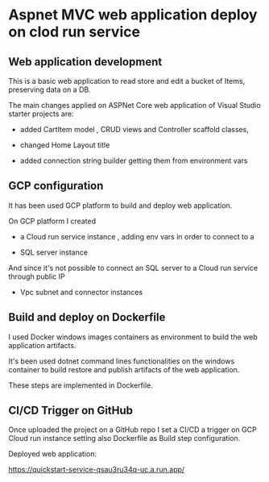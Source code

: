 # Aspnet MVC web application deploy on clod run service 



## Web application development 



This is a basic web application to read store and edit a bucket of Items, preserving data on a DB.



The main changes applied on ASPNet Core web application of Visual Studio starter projects are:

* added CartItem model , CRUD views and Controller scaffold classes,

* changed Home Layout title

* added connection string builder getting them from environment vars



## GCP configuration



It has been used GCP platform to build and deploy web application.



On GCP platform I created

* a Cloud run service instance , adding env vars in order to connect to a

* SQL server instance 

And since it's not possible to connect an SQL server to a Cloud run service through public IP 

* Vpc subnet and connector instances



## Build and deploy on Dockerfile



I used Docker windows images containers as environment to build the web application artifacts.



It's been used dotnet command lines functionalities on the windows container to build restore and publish artifacts of the web application.



These steps are implemented in Dockerfile.



## CI/CD Trigger on GitHub 



Once uploaded the project on a GitHub repo I set a CI/CD a trigger on GCP Cloud run instance setting also Dockerfile as Build step configuration.




Deployed web application:

https://quickstart-service-qsau3ru34q-uc.a.run.app/

